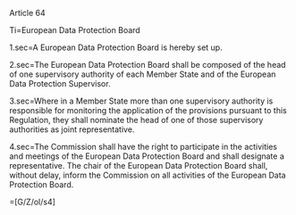 Article 64

Ti=European Data Protection Board

1.sec=A European Data Protection Board is hereby set up.

2.sec=The European Data Protection Board shall be composed of the head of one supervisory authority of each Member State and of the European Data Protection Supervisor.

3.sec=Where in a Member State more than one supervisory authority is responsible for monitoring the application of the provisions pursuant to this Regulation, they shall nominate the head of one of those supervisory authorities as joint representative.

4.sec=The Commission shall have the right to participate in the activities and meetings of the European Data Protection Board and shall designate a representative. The chair of the European Data Protection Board shall, without delay, inform the Commission on all activities of the European Data Protection Board.

=[G/Z/ol/s4]

